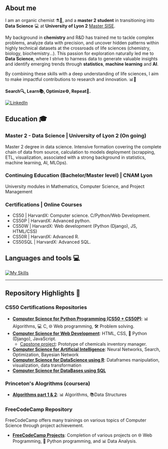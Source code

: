 ## About me
I am an organic chemist ⚗️🧪, and a **master 2 student** in transitioning into **Data Science** 💻 at **University of Lyon 2** [Master SISE](https://www.univ-lyon2.fr/master-2-informatique-statistique-et-informatique-sise).

My background in **chemistry** and R&D has trained me to tackle complex problems, analyze data with precision, and uncover hidden patterns within highly technical datasets at the crossroads of life sciences (chemistry, biology, biochemistry…). This passion for exploration naturally led me to **Data Science**, where I strive to harness data to generate valuable insights and identify emerging trends through **statistics**, **machine learning** and **AI**.

By combining these skills with a deep understanding of life sciences, I aim to make impactful contributions to research and innovation. 📊🚀

**Search🔍, Learn📚, Optimize⚙️, Repeat🔄.**

[![LinkedIn](https://img.shields.io/badge/LinkedIn-0077B5?style=for-the-badge&logo=linkedin&logoColor=white)](https://www.linkedin.com/in/axel-cano-007863318/) 

## Education 🎓

### Master 2 - Data Science | University of Lyon 2 (On going) 
Master 2 degree in data science. Intensive formation covering the complete chain of data from source, calculation to models deployment (scrapping, ETL, visualization, associated with a strong background in statistics, machine learning, AI, MLOps).

### Continuing Education (Bachelor/Master level) | CNAM Lyon 
University modules in Mathematics, Computer Science, and Project Management

### Certifications | Online Courses 
- CS50    |  HarvardX: Computer science. C/Python/Web Development.
- CS50P   |  HarvardX: Advanced python.
- CS50W   |  HarvardX: Web development (Python (Django), JS, HTML/CSS)
- CS50R   |  HarvardX: Advanced R.
- CS50SQL |  HarvardX: Advanced SQL.

## Languages and tools 💻
[![My Skills](https://skillicons.dev/icons?i=python,r,flask,django,anaconda,mysql,java,html,css,js,git,c,vscode&theme=light)](https://skillicons.dev)


<hr>

## Repository Highlights 🌟

### CS50 Certifications Repositories 
- [**Computer Science for Python Programming (CS50 + CS50P)**](https://github.com/4xel-C/CS50): 📊 Algorithms, 💻 C, 🌐 Web programming, 🛠️ Problem solving.
- [**Computer Science for Web Development**](https://github.com/4xel-C/CS50W_web_development): HTML, CSS, 🐍 Python (Django), JavaScript.
  - [Capstone project](https://github.com/4xel-C/CS50W_Final-project): Prototype of chemicals inventory manager.
- [**Computer Science for Artificial Intelligence**](https://github.com/4xel-C/CS50AI_Artificial_Intelligence): Neural Networks, Search, Optimization, Bayesian Network
- [**Computer Science for DataScience using R**](https://github.com/4xel-C/CS50R): Dataframes manipulation, visualization, data transformation
- [**Computer Science for DataBases using SQL**](https://github.com/4xel-C/CS50_SQL)

### Princeton's Alogrithms (coursera)
- [**Algorithms part 1 & 2**](https://github.com/4xel-C/coursera_algorithms_1): 📊 Algorithms, 📚Data Structures

### FreeCodeCamp Repository 
FreeCodeCamp offers many trainings on various topics of Computer Science through project achievement. 
- **[FreeCodeCamp Projects](https://github.com/4xel-C/FreeCodeCamp)**: Completion of various projects on 🌐 Web Programming, 🐍 Python programming, and 📊 Data Analysis.

